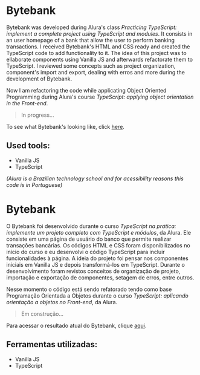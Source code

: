 # Bytebank

Bytebank was developed during Alura's class *Practicing TypeScript: implement a complete project using TypeScript and modules*. It consists in an user homepage of a bank that allow the user to perform banking transactions. I received Bytebank's HTML and CSS ready and created the TypeScript code to add functionality to it. The idea of this project was to ellaborate components using Vanilla JS and afterwards refactorate them to TypeScript. I reviewed some concepts such as project organization, component's import and export, dealing with erros and more during the development of Bytebank.

Now I am refactoring the code while applicating Object Oriented Programming during Alura's course *TypeScript: applying object orientation in the Front-end*.

> In progress...

To see what Bytebank's looking like, click [here](https://learning-typescript-bytebank.vercel.app/).

## Used tools:

* Vanilla JS
* TypeScript

*(Alura is a Brazilian technology school and for acessibility reasons this code is in Portuguese)*

#

# Bytebank

O Bytebank foi desenvolvido durante o curso *TypeScript na prática: implemente um projeto completo com TypeScript e módulos*, da Alura. Ele consiste em uma página de usuário do banco que permite realizar transações bancárias. Os códigos HTML e CSS foram disponibilizados no início do curso e eu desenvolvi o código TypeScript para incluir funcionalidades à página. A ideia do projeto foi pensar nos componentes iniciais em Vanilla JS e depois transformá-los em TypeScript. Durante o desenvolvimento foram revistos conceitos de organização de projeto, importação e exportação de componentes, setagem de erros, entre outros.

Nesse momento o código está sendo refatorado tendo como base Programação Orientada a Objetos durante o curso *TypeScript: aplicando orientação a objetos no Front-end*, da Alura.

> Em construção...

Para acessar o resultado atual do Bytebank, clique [aqui](https://learning-typescript-bytebank.vercel.app/).

## Ferramentas utilizadas:

* Vanilla JS
* TypeScript

